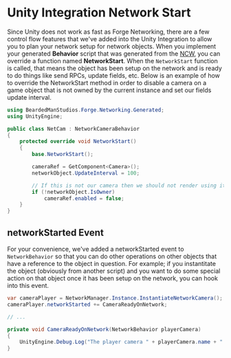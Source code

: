 # Unity Integration Network Start
Since Unity does not work as fast as Forge Networking, there are a few control flow features that we've added into the Unity Integration to allow you to plan your network setup for network objects. When you implement your generated **Behavior** script that was generated from the [NCW](/NetworkContractWizard/network-contract-wizard-ncw.md), you can override a function named **NetworkStart**. When the `NetworkStart` function is called, that means the object has been setup on the network and is ready to do things like send RPCs, update fields, etc. Below is an example of how to override the NetworkStart method in order to disable a camera on a game object that is not owned by the current instance and set our fields update interval.

```csharp
using BeardedManStudios.Forge.Networking.Generated;
using UnityEngine;

public class NetCam : NetworkCameraBehavior
{
    protected override void NetworkStart()
	{
		base.NetworkStart();

		cameraRef = GetComponent<Camera>();
		networkObject.UpdateInterval = 100;

		// If this is not our camera then we should not render using it
		if (!networkObject.IsOwner)
			cameraRef.enabled = false;
	}
}
```

## networkStarted Event
For your convenience, we've added a networkStarted event to `NetworkBehavior` so that you can do other operations on other objects that have a reference to the object in question. For example; if you instantitate the object (obviously from another script) and you want to do some special action on that object once it has been setup on the network, you can hook into this event.

```csharp
var cameraPlayer = NetworkManager.Instance.InstantiateNetworkCamera();
cameraPlayer.networkStarted += CameraReadyOnNetwork;

// ...

private void CameraReadyOnNetwork(NetworkBehavior playerCamera)
{
    UnityEngine.Debug.Log("The player camera " + playerCamera.name + " has been setup on the network");
}
```